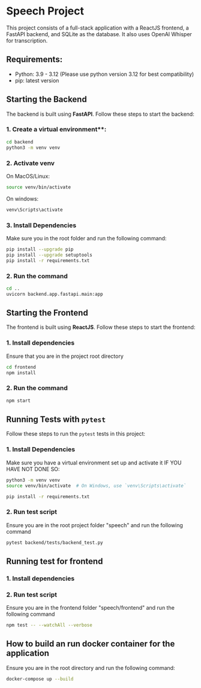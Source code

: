# Speech Project

This project consists of a full-stack application with a ReactJS frontend, a FastAPI backend, and SQLite as the database. It also uses OpenAI Whisper for transcription.

## Requirements:

- Python: 3.9 - 3.12 (Please use python version 3.12 for best compatibility)
- pip: latest version

## Starting the Backend

The backend is built using **FastAPI**. Follow these steps to start the backend:

### 1. Create a virtual environment**:
   
```bash
cd backend
python3 -m venv venv
```

### 2. Activate venv

On MacOS/Linux:

```bash
source venv/bin/activate
```

On windows:

```bash
venv\Scripts\activate
```

### 3. Install Dependencies

Make sure you in the root folder and run the following command:

```bash
pip install --upgrade pip
pip install --upgrade setuptools
pip install -r requirements.txt
```

### 2. Run the command
```bash
cd ..
uvicorn backend.app.fastapi.main:app
```

## Starting the Frontend

The frontend is built using **ReactJS**. Follow these steps to start the frontend:

### 1. Install dependencies

Ensure that you are in the project root directory

```bash
cd frontend
npm install
```

### 2. Run the command
```bash
npm start
```

## Running Tests with `pytest`

Follow these steps to run the `pytest` tests in this project:

### 1. Install Dependencies

Make sure you have a virtual environment set up and activate it IF YOU HAVE NOT DONE SO:

```bash
python3 -m venv venv
source venv/bin/activate  # On Windows, use `venv\Scripts\activate`

pip install -r requirements.txt
```

### 2. Run test script
Ensure you are in the root project folder "speech" and run the following command

```bash
pytest backend/tests/backend_test.py
```


## Running test for frontend
### 1. Install dependencies

### 2. Run test script

Ensure you are in the frontend folder "speech/frontend" and run the following command

```bash
npm test -- --watchAll --verbose
```

## How to build an run docker container for the application

Ensure you are in the root directory and run the following command:
```bash
docker-compose up --build
```